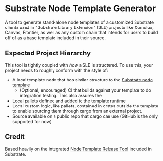 # Substrate Node Template Generator

A tool to generate stand-alone node templates of a customized Substrate clients used in
"Substrate Library Extension" (SLE) projects like Cumulus, Canvas, Frontier, as well as
any custom chain that intends for users to build off of as a base template included in their source.

## Expected Project Hierarchy

This tool is tightly coupled with _how_ a SLE is structured. To use this, your project needs to roughly
conform with the style of:
- A local template node that has similar structure to the [Substrate node template](https://github.com/paritytech/substrate/tree/master/bin/node-template)
  - (Optional, encouraged) CI that builds against your template to do integration testing. This also assures the 
- Local pallets defined and added to the template runtime
- Local custom logic, like pallets, contained in crates outside the template to enable sourcing them through cargo from an external project.
- Source available on a public repo that cargo can use (GitHub is the only supported for now)

## Credit

Based heavily on the integrated [Node Template Release Tool]() included in Substrate.